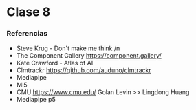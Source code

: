 # Clase 8 #

### Referencias ###
- Steve Krug - Don't make me think /n
- The Component Gallery https://component.gallery/
- Kate Crawford - Atlas of AI
- Clmtrackr https://github.com/auduno/clmtrackr
- Mediapipe
- Ml5
- CMU https://www.cmu.edu/ Golan Levin >> Lingdong Huang
- Mediapipe p5

